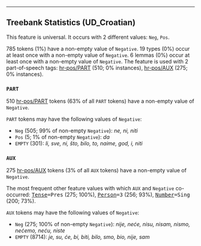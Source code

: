 

--------------------------------------------------------------------------------

## Treebank Statistics (UD_Croatian)

This feature is universal.
It occurs with 2 different values: `Neg`, `Pos`.

785 tokens (1%) have a non-empty value of `Negative`.
19 types (0%) occur at least once with a non-empty value of `Negative`.
6 lemmas (0%) occur at least once with a non-empty value of `Negative`.
The feature is used with 2 part-of-speech tags: [hr-pos/PART]() (510; 0% instances), [hr-pos/AUX]() (275; 0% instances).

### `PART`

510 [hr-pos/PART]() tokens (63% of all `PART` tokens) have a non-empty value of `Negative`.

`PART` tokens may have the following values of `Negative`:

* `Neg` (505; 99% of non-empty `Negative`): <em>ne, ni, niti</em>
* `Pos` (5; 1% of non-empty `Negative`): <em>da</em>
* `EMPTY` (301): <em>li, sve, ni, što, bilo, to, naime, god, i, niti</em>

### `AUX`

275 [hr-pos/AUX]() tokens (3% of all `AUX` tokens) have a non-empty value of `Negative`.

The most frequent other feature values with which `AUX` and `Negative` co-occurred: <tt><a href="Tense.html">Tense</a>=Pres</tt> (275; 100%), <tt><a href="Person.html">Person</a>=3</tt> (256; 93%), <tt><a href="Number.html">Number</a>=Sing</tt> (200; 73%).

`AUX` tokens may have the following values of `Negative`:

* `Neg` (275; 100% of non-empty `Negative`): <em>nije, neće, nisu, nisam, nismo, nećemo, neću, niste</em>
* `EMPTY` (8714): <em>je, su, će, bi, biti, bilo, smo, bio, nije, sam</em>

